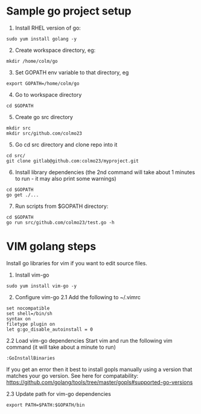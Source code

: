 # Sample go project setup

1. Install RHEL version of go:
```
sudo yum install golang -y
```


2. Create workspace directory, eg:
```
mkdir /home/colm/go
```

3. Set GOPATH env variable to that directory, eg
```
export GOPATH=/home/colm/go
```

4. Go to workspace directory
```
cd $GOPATH
```

5. Create go src directory
```
mkdir src
mkdir src/github.com/colmo23
```

5. Go cd src directory and clone repo into it
```
cd src/
git clone gitlab@github.com:colmo23/myproject.git
```

6. Install library dependencies (the 2nd command will take about 1 minutes to run - it may also print some warnings)
```
cd $GOPATH
go get ./...
```

7. Run scripts from $GOPATH directory:
```
cd $GOPATH
go run src/github.com/colmo23/test.go -h
```





# VIM golang steps

Install go libraries for vim if you want to edit source files.


1. Install vim-go
```
sudo yum install vim-go -y
```

2. Configure vim-go
2.1 Add the following to ~/.vimrc
```
set nocompatible
set shell=/bin/sh
syntax on
filetype plugin on
let g:go_disable_autoinstall = 0
```

2.2 Load vim-go dependencies
Start vim and run the following vim command (it will take about a minute to run)
```
:GoInstallBinaries
```
If you get an error then it best to install gopls manually using a version that matches your go version. See here for compatability: https://github.com/golang/tools/tree/master/gopls#supported-go-versions

2.3 Update path for vim-go dependencies
```
export PATH=$PATH:$GOPATH/bin
```




